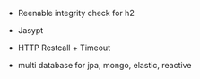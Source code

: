- Reenable integrity check for h2
- Jasypt
- HTTP Restcall + Timeout

- multi database for jpa, mongo, elastic, reactive
